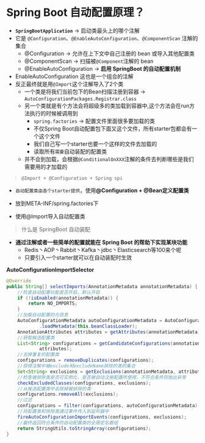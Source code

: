 # Spring Boot ⾃动配置原理？ 

-  **`SpringBootApplication`** -> 启动类最头上的哪个注解
- 它是 `@Configuration`、`@EnableAutoConfiguration`、`@ComponentScan` 注解的集合
  - @Configuration -> 允许在上下文中自己注册的 bean 或导入其他配置类
  - @ComponentScan -> 扫描被`@Component`注解的 bean
  - @EnableAutoConfiguration -> **启用 SpringBoot 的自动配置机制**
- EnableAutoConfiguration 这也是一个组合的注解
- 反正最终就是用`@Import`这个注解导入了2个类
  - 一个类是将我们当前包下的Bean扫描注册到容器 -> `AutoConfigurationPackages.Registrar.class`
  - 另一个类就是有个方法会将超级多的类加载到容器中,这个方法会在run方法执行的时候被调用到
    - `spring.factories` -> 配置文件里面很多要加载的类
    - 不仅Spring Boot自动配置包下面又这个文件，所有starter包都会有一个这个文件
    - 我们自己写一个starter也要一个这样的文件去加载的
    - 读取所有`需要`自动装配的配置类
  - 并不会到加载，会根据`@ConditionalOnXXX`注解的条件去判断哪些是我们需要用的才加载的

> `@Import + @Configuration + Spring spi `

- `⾃动配置类由各个starter提供`，使⽤**@Configuration + @Bean定义配置类**
- 放到META-INF/spring.factories下 

- 使⽤@Import导⼊⾃动配置类 

> 什么是 SpringBoot 自动装配

- **通过注解或者一些简单的配置就能在 Spring Boot 的帮助下实现某块功能**
  - Redis丶AOP丶Rabbit丶Kafka丶jdbc丶Elasticsearch等100来个呢
  - 只要引入一个starter就可以在自动装配时生效



**AutoConfigurationImportSelector**

```java
@Override
public String[] selectImports(AnnotationMetadata annotationMetadata) {
	//检查自动配置功能是否开启，默认开启
	if (!isEnabled(annotationMetadata)) {
		return NO_IMPORTS;
	}
	//加载自动配置的元信息
	AutoConfigurationMetadata autoConfigurationMetadata = AutoConfigurationMetadataLoader
			.loadMetadata(this.beanClassLoader);
	AnnotationAttributes attributes = getAttributes(annotationMetadata);
	//获取候选配置类
	List<String> configurations = getCandidateConfigurations(annotationMetadata,
			attributes);
	//去掉重复的配置类
	configurations = removeDuplicates(configurations);
	//获得注解中被exclude和excludeName排除的类的集合
	Set<String> exclusions = getExclusions(annotationMetadata, attributes);
	//检查被排除类是否可实例化、是否被自动注册配置所使用，不符合条件则抛出异常
	checkExcludedClasses(configurations, exclusions);
	//从候选配置类中去除掉被排除的类
	configurations.removeAll(exclusions);
	//过滤
	configurations = filter(configurations, autoConfigurationMetadata);
	//将配置类和排除类通过事件传入到监听器中
	fireAutoConfigurationImportEvents(configurations, exclusions);
	//最终返回符合条件的自动配置类的全限定名数组
	return StringUtils.toStringArray(configurations);
}
```